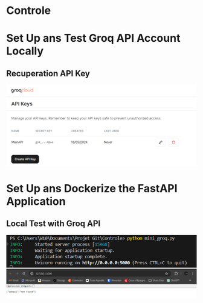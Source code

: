 # Controle

# Set Up ans Test Groq API Account Locally

## Recuperation API Key
![MainAPI](https://github.com/Sir22io/Controle/blob/main/Pics/MainAPI.png)


# Set Up ans Dockerize the FastAPI Application

## Local Test with Groq API
![SRV](https://github.com/Sir22io/Controle/blob/main/Pics/test%20local.png)
![PgeWeb](https://github.com/Sir22io/Controle/blob/main/Pics/Test%20Programme%20Local%20page%20web.png)
